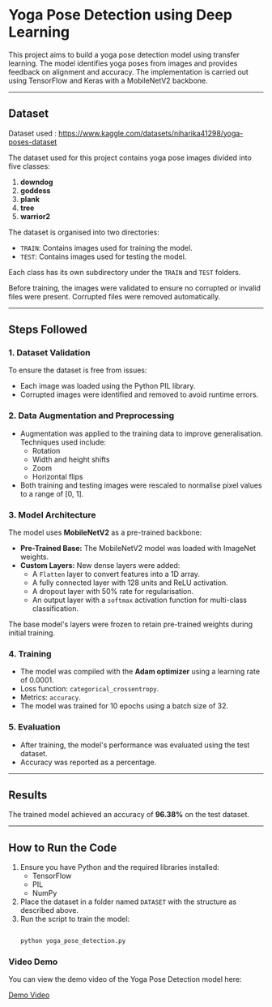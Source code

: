 # Yoga Pose Detection using Deep Learning

This project aims to build a yoga pose detection model using transfer learning. The model identifies yoga poses from images and provides feedback on alignment and accuracy. The implementation is carried out using TensorFlow and Keras with a MobileNetV2 backbone.

---

## **Dataset**

Dataset used : https://www.kaggle.com/datasets/niharika41298/yoga-poses-dataset

The dataset used for this project contains yoga pose images divided into five classes:
1. **downdog**
2. **goddess**
3. **plank**
4. **tree**
5. **warrior2**

The dataset is organised into two directories:
- `TRAIN`: Contains images used for training the model.
- `TEST`: Contains images used for testing the model.

Each class has its own subdirectory under the `TRAIN` and `TEST` folders.

Before training, the images were validated to ensure no corrupted or invalid files were present. Corrupted files were removed automatically.

---

## **Steps Followed**

### 1. **Dataset Validation**
To ensure the dataset is free from issues:
- Each image was loaded using the Python PIL library.
- Corrupted images were identified and removed to avoid runtime errors.

### 2. **Data Augmentation and Preprocessing**
- Augmentation was applied to the training data to improve generalisation. Techniques used include:
  - Rotation
  - Width and height shifts
  - Zoom
  - Horizontal flips
- Both training and testing images were rescaled to normalise pixel values to a range of [0, 1].

### 3. **Model Architecture**
The model uses **MobileNetV2** as a pre-trained backbone:
- **Pre-Trained Base:** The MobileNetV2 model was loaded with ImageNet weights.
- **Custom Layers:** New dense layers were added:
  - A `Flatten` layer to convert features into a 1D array.
  - A fully connected layer with 128 units and ReLU activation.
  - A dropout layer with 50% rate for regularisation.
  - An output layer with a `softmax` activation function for multi-class classification.

The base model's layers were frozen to retain pre-trained weights during initial training.

### 4. **Training**
- The model was compiled with the **Adam optimizer** using a learning rate of 0.0001.
- Loss function: `categorical_crossentropy`.
- Metrics: `accuracy`.
- The model was trained for 10 epochs using a batch size of 32.

### 5. **Evaluation**
- After training, the model's performance was evaluated using the test dataset.
- Accuracy was reported as a percentage.

---

## **Results**
The trained model achieved an accuracy of **96.38%** on the test dataset.

---

## **How to Run the Code**
1. Ensure you have Python and the required libraries installed:
   - TensorFlow
   - PIL
   - NumPy
2. Place the dataset in a folder named `DATASET` with the structure as described above.
3. Run the script to train the model:
   ```bash
   
   python yoga_pose_detection.py


### Video Demo

You can view the demo video of the Yoga Pose Detection model here:

[Demo Video](https://github.com/mc095/Yoga_Pose_Detection_Assignment/blob/main/demo.mp4)


